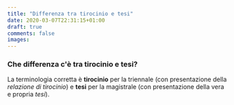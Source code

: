 ```yaml
---
title: "Differenza tra tirocinio e tesi"
date: 2020-03-07T22:31:15+01:00
draft: true
comments: false
images:
---
```


### Che differenza c'è tra tirocinio e tesi?

La terminologia corretta è **tirocinio** per la triennale (con presentazione
della *relazione di tirocinio*) e **tesi** per la magistrale (con presentazione della vera e
propria *tesi*).
